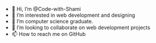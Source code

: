 - 👋 Hi, I’m @Code-with-Shami
- 👀 I’m interested in web development and designing
- 🌱 I’m computer science graduate.
- 💞️ I’m looking to collaborate on web development projects
- 📫 How to reach me on GitHub

<!---
Code-with-Shami/Code-with-Shami is a ✨ special ✨ repository because its `README.md` (this file) appears on your GitHub profile.
You can click the Preview link to take a look at your changes.
--->
